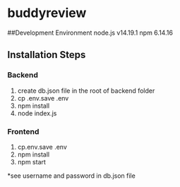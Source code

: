 # buddyreview
##Development Environment
node.js v14.19.1
npm 6.14.16

## Installation Steps
### Backend
1. create db.json file in the root of backend folder
2. cp .env.save .env
3. npm install
4. node index.js

### Frontend
1. cp.env.save .env
2. npm install
3. npm start

*see username and password in db.json file
